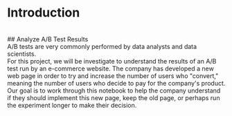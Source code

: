 # Introduction <br>
<br>
## Analyze A/B Test Results
<br>
A/B tests are very commonly performed by data analysts and data scientists. 
<br>
For this project, we will be investigate to understand the results of an A/B test run by an e-commerce website. The company has developed a new web page in order to try and increase the number of users who "convert," meaning the number of users who decide to pay for the company's product. Our goal is to work through this notebook to help the company understand if they should implement this new page, keep the old page, or perhaps run the experiment longer to make their decision.
